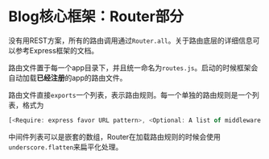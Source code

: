 Blog核心框架：Router部分
========================

没有用REST方案，所有的路由调用通过`Router.all`。关于路由底层的详细信息可以参考Express框架的文档。

路由文件置于每一个app目录下，并且统一命名为`routes.js`。启动的时候框架会自动加载**已经注册**的app的路由文件。

路由文件直接`exports`一个列表，表示路由规则。每一个单独的路由规则是一个列表，格式为
```javascript
[<Require: express favor URL pattern>, <Optional: A list of middleware under this url>, <Require: handler function>]
```
中间件列表可以是嵌套的数组，Router在加载路由规则的时候会使用`underscore.flatten`来扁平化处理。